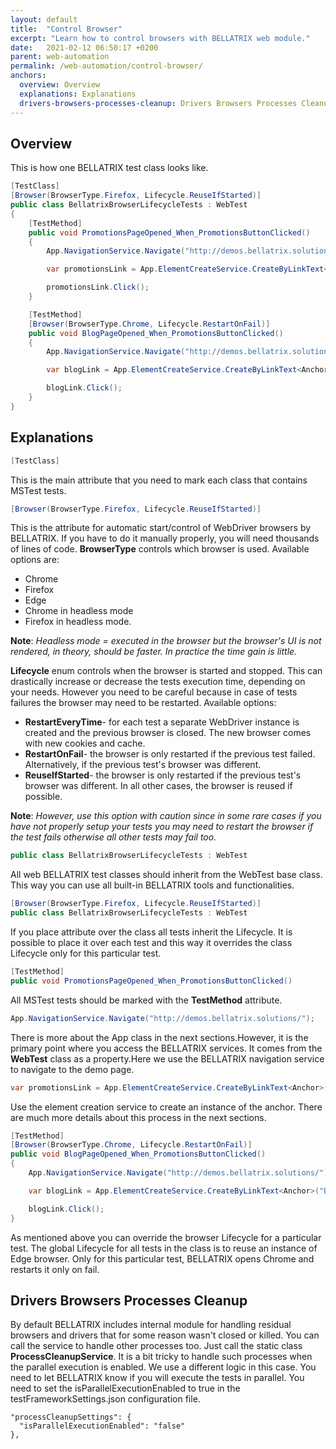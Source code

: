 ```yaml
---
layout: default
title:  "Control Browser"
excerpt: "Learn how to control browsers with BELLATRIX web module."
date:   2021-02-12 06:50:17 +0200
parent: web-automation
permalink: /web-automation/control-browser/
anchors:
  overview: Overview
  explanations: Explanations
  drivers-browsers-processes-cleanup: Drivers Browsers Processes Cleanup
---
```

Overview
--------

This is how one BELLATRIX test class looks like.
```csharp
[TestClass]
[Browser(BrowserType.Firefox, Lifecycle.ReuseIfStarted)]
public class BellatrixBrowserLifecycleTests : WebTest
{
    [TestMethod]
    public void PromotionsPageOpened_When_PromotionsButtonClicked()
    {
        App.NavigationService.Navigate("http://demos.bellatrix.solutions/");

        var promotionsLink = App.ElementCreateService.CreateByLinkText<Anchor>("Promotions");

        promotionsLink.Click();
    }

    [TestMethod]
    [Browser(BrowserType.Chrome, Lifecycle.RestartOnFail)]
    public void BlogPageOpened_When_PromotionsButtonClicked()
    {
        App.NavigationService.Navigate("http://demos.bellatrix.solutions/");

        var blogLink = App.ElementCreateService.CreateByLinkText<Anchor>("Blog");

        blogLink.Click();
    }
}
```

Explanations
------------
```csharp
[TestClass]
```
This is the main attribute that you need to mark each class that contains MSTest tests.
```csharp
[Browser(BrowserType.Firefox, Lifecycle.ReuseIfStarted)]
```
This is the attribute for automatic start/control of WebDriver browsers by BELLATRIX. If you have to do it manually properly, you will need thousands of lines of code. 
**BrowserType** controls which browser is used. Available options are:
- Chrome
- Firefox
- Edge
- Chrome in headless mode
- Firefox in headless mode.

**Note**: *Headless mode = executed in the browser but the browser's UI is not rendered, in theory, should be faster. In practice the time gain is little.*

**Lifecycle** enum controls when the browser is started and stopped. This can drastically increase or decrease the tests execution time, depending on your needs. However you need to be careful because in case of tests failures the browser may need to be restarted.
Available options:
- **RestartEveryTime**- for each test a separate WebDriver instance is created and the previous browser is closed. The new browser comes with new cookies and cache.
- **RestartOnFail**- the browser is only restarted if the previous test failed. Alternatively, if the previous test's browser was different.
- **ReuseIfStarted**- the browser is only restarted if the previous test's browser was different. In all other cases, the browser is reused if possible.

**Note**: *However, use this option with caution since in some rare cases if you have not properly setup your tests you may need to restart the browser if the test fails otherwise all other tests may fail too.*

```csharp
public class BellatrixBrowserLifecycleTests : WebTest
```
All web BELLATRIX test classes should inherit from the WebTest base class. This way you can use all built-in BELLATRIX tools and functionalities.
```csharp
[Browser(BrowserType.Firefox, Lifecycle.ReuseIfStarted)]
public class BellatrixBrowserLifecycleTests : WebTest
```
If you place attribute over the class all tests inherit the Lifecycle. It is possible to place it over each test and this way it overrides the class Lifecycle only for this particular test.
```csharp
[TestMethod]
public void PromotionsPageOpened_When_PromotionsButtonClicked()
```
All MSTest tests should be marked with the **TestMethod** attribute.
```csharp
App.NavigationService.Navigate("http://demos.bellatrix.solutions/");
```
There is more about the App class in the next sections.However, it is the primary point where you access the BELLATRIX services. It comes from the **WebTest** class as a property.Here we use the BELLATRIX navigation service to navigate to the demo page.
```csharp
var promotionsLink = App.ElementCreateService.CreateByLinkText<Anchor>("Promotions");
```
Use the element creation service to create an instance of the anchor. There are much more details about this process in the next sections.
```csharp
[TestMethod]
[Browser(BrowserType.Chrome, Lifecycle.RestartOnFail)]
public void BlogPageOpened_When_PromotionsButtonClicked()
{
    App.NavigationService.Navigate("http://demos.bellatrix.solutions/");

    var blogLink = App.ElementCreateService.CreateByLinkText<Anchor>("Blog");

    blogLink.Click();
}
```
As mentioned above you can override the browser Lifecycle for a particular test. The global Lifecycle for all tests in the class is to reuse an instance of Edge browser. Only for this particular test, BELLATRIX opens Chrome and restarts it only on fail.

Drivers Browsers Processes Cleanup
------------
By default BELLATRIX includes internal module for handling residual browsers and drivers that for some reason wasn't closed or killed. You can call the service to handle other processes too. Just call the static class **ProcessCleanupService**.
It is a bit tricky to handle such processes when the parallel execution is enabled. We use a different logic in this case. You need to let BELLATRIX know if you will execute the tests in parallel. You need to set the isParallelExecutionEnabled to true in the testFrameworkSettings.json configuration file.
```
"processCleanupSettings": {
  "isParallelExecutionEnabled": "false"
},
```
